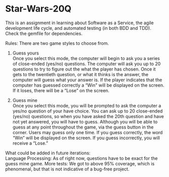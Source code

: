 # Star-Wars-20Q
This is an assignment in learning about Software as a Service, the agile development life cycle, and automated testing (in both BDD and TDD). Check the gemfile for dependencies.

Rules:
There are two game styles to choose from.  

1. Guess yours  
Once you select this mode, the computer will begin to ask you a series of close-ended (yes/no) questions. The computer will ask you up to 20 questions to try to figure out the what the player has chosen. Once it gets to the twentieth question, or what it thinks is the answer,  the computer will guess what your answer is. If the player indicates that the computer has guessed correctly  a “Win" will be displayed on the screen. If it loses, there will be a “Lose” on the screen.  

2. Guess mine  
Once you select this mode, you will be prompted to ask the computer a yes/no question of your have choice. You can ask up to 20 close-ended (yes/no) questions, so when you have asked the 20th question and have not yet answered, you will have to guess. Although you will be able to guess at any point throughout the game, via the guess button in the corner. Users may guess only one time. If you guess correctly, the word “Win” will be displayed on the screen. If you guess incorrectly, you will receive a “Lose.”

What could be added in future iterations:  
Language Processing: As of right now, questions have to be exact for the guess mine game.
More tests: We got to above 95% coverage, which is phenomenal, but that is not indicative of a bug-free project. 
